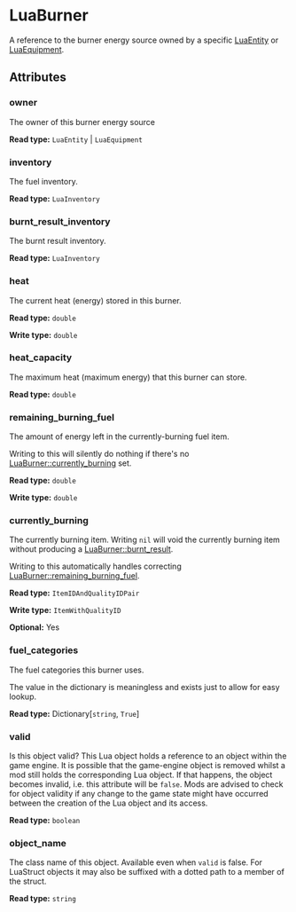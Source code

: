 # LuaBurner

A reference to the burner energy source owned by a specific [LuaEntity](runtime:LuaEntity) or [LuaEquipment](runtime:LuaEquipment).

## Attributes

### owner

The owner of this burner energy source

**Read type:** `LuaEntity` | `LuaEquipment`

### inventory

The fuel inventory.

**Read type:** `LuaInventory`

### burnt_result_inventory

The burnt result inventory.

**Read type:** `LuaInventory`

### heat

The current heat (energy) stored in this burner.

**Read type:** `double`

**Write type:** `double`

### heat_capacity

The maximum heat (maximum energy) that this burner can store.

**Read type:** `double`

### remaining_burning_fuel

The amount of energy left in the currently-burning fuel item.

Writing to this will silently do nothing if there's no [LuaBurner::currently_burning](runtime:LuaBurner::currently_burning) set.

**Read type:** `double`

**Write type:** `double`

### currently_burning

The currently burning item. Writing `nil` will void the currently burning item without producing a [LuaBurner::burnt_result](runtime:LuaBurner::burnt_result).

Writing to this automatically handles correcting [LuaBurner::remaining_burning_fuel](runtime:LuaBurner::remaining_burning_fuel).

**Read type:** `ItemIDAndQualityIDPair`

**Write type:** `ItemWithQualityID`

**Optional:** Yes

### fuel_categories

The fuel categories this burner uses.

The value in the dictionary is meaningless and exists just to allow for easy lookup.

**Read type:** Dictionary[`string`, `True`]

### valid

Is this object valid? This Lua object holds a reference to an object within the game engine. It is possible that the game-engine object is removed whilst a mod still holds the corresponding Lua object. If that happens, the object becomes invalid, i.e. this attribute will be `false`. Mods are advised to check for object validity if any change to the game state might have occurred between the creation of the Lua object and its access.

**Read type:** `boolean`

### object_name

The class name of this object. Available even when `valid` is false. For LuaStruct objects it may also be suffixed with a dotted path to a member of the struct.

**Read type:** `string`

